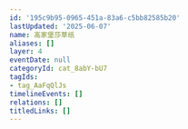 ```yaml
---
id: '195c9b95-0965-451a-83a6-c5bb82585b20'
lastUpdated: '2025-06-07'
name: 高家堡莎草纸
aliases: []
layer: 4
eventDate: null
categoryId: cat_8abY-bU7
tagIds:
- tag_AaFqQlJs
timelineEvents: []
relations: []
titledLinks: []
---
```


